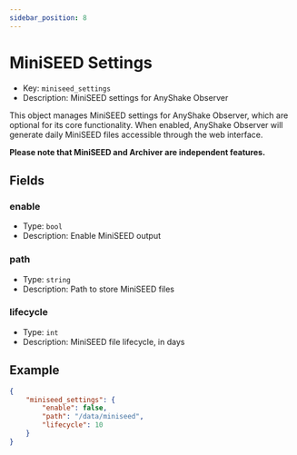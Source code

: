 ```yaml
---
sidebar_position: 8
---
```


# MiniSEED Settings

 - Key: `miniseed_settings`
 - Description: MiniSEED settings for AnyShake Observer

This object manages MiniSEED settings for AnyShake Observer, which are optional for its core functionality. When enabled, AnyShake Observer will generate daily MiniSEED files accessible through the web interface.

**Please note that MiniSEED and Archiver are independent features.**

## Fields

### enable

 - Type: `bool`
 - Description: Enable MiniSEED output

### path

 - Type: `string`
 - Description: Path to store MiniSEED files

### lifecycle

 - Type: `int`
 - Description: MiniSEED file lifecycle, in days

## Example

```json
{
    "miniseed_settings": {
        "enable": false,
        "path": "/data/miniseed",
        "lifecycle": 10
    }
}
```
